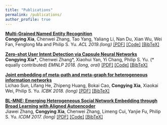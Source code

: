 ```yaml
---
title: "Publications"
permalink: /publications/
author_profile: true
---
```


<b>[Multi-Grained Named Entity Recognition](/publications/acl19)</b> <br>
<b>Congying Xia</b>, Chenwei Zhang, Tao Yang, Yaliang Li, Nan Du, Xian Wu, Wei Fan, Fenglong Ma and Philip S. Yu. <i>ACL 2019.(long) </i> 
[[PDF]](https://arxiv.org/pdf/1809.00385.pdf) [[Code]](https://github.com/congyingxia/Multi-Grained-NER) [[BibTeX]](/publications/acl19)

<b>[Zero-shot User Intent Detection via Capsule Neural Networks](/publications/emnlp18)</b> <br>
<b>Congying Xia*</b>, Chenwei Zhang*, Xiaohui Yan, Yi Chang, Philip S. Yu. (* equally contributed) <i>EMNLP 2018. (long, oral) </i>
[[PDF]](https://arxiv.org/pdf/1809.00385.pdf) [[Code]](https://github.com/congyingxia/ZeroShotCapsule) [[BibTeX]](/publications/emnlp18)

<b>[Joint embedding of meta-path and meta-graph for heterogeneous information networks](/publications/emnlp18)</b> <br>
Lichao Sun, Lifang He, Zhipeng Huang, Bokai Cao, <b>Congying Xia</b>, Xiaokai Wei, Philip S. Yu. <i>ICBK 2018. (long) </i>
[[PDF]](https://arxiv.org/pdf/1809.04110.pdf) [[BibTeX]](/publications/icbk18)

<b>[BL-MNE: Emerging Heterogeneous Social Network Embedding through Broad Learning with Aligned Autoencoder](/publications/emnlp18)</b> <br>
Jiawei Zhang, <b>Congying Xia</b>, Chenwei Zhang, Limeng Cui, Yanjie Fu, Philip S. Yu. <i>ICDM 2017. (long) </i>
[[PDF]](https://arxiv.org/pdf/1711.09409.pdf) [[Code]]() [[BibTeX]](/publications/icdm17)
